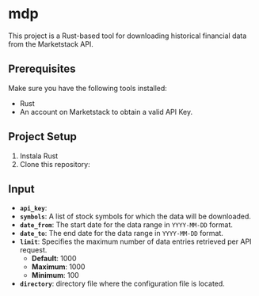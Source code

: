 # mdp

This project is a Rust-based tool for downloading historical financial data from the Marketstack API.

## Prerequisites

Make sure you have the following tools installed:

- Rust
- An account on Marketstack to obtain a valid API Key.

## Project Setup

1. Instala Rust
2. Clone this repository:

## Input

- **`api_key`**:
- **`symbols`**: A list of stock symbols for which the data will be downloaded.
- **`date_from`**: The start date for the data range in `YYYY-MM-DD` format.
- **`date_to`**: The end date for the data range in `YYYY-MM-DD` format.
- **`limit`**: Specifies the maximum number of data entries retrieved per API request.
  - **Default**: 1000
  - **Maximum**: 1000
  - **Minimum**: 100
- **`directory`**: directory file where the configuration file is located.
